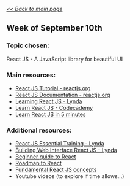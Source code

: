 _[<< Back to main page](indexx)_

## Week of September 10th

### Topic chosen:
React JS - A JavaScript library for beautiful UI

### Main resources:
- [React JS Tutorial - reactjs.org](https://reactjs.org/tutorial/tutorial.html)
- [React JS Documentation - reactjs.org](https://reactjs.org/docs/hello-world.html)
- [Learning React JS - Lynda](https://www.lynda.com/React-js-tutorials/Learning-React-js/645064-2.html?org=langara.ca)
- [Learn React JS - Codecademy](https://www.codecademy.com/learn/react-101)
- [Learn React JS in 5 minutes](https://medium.freecodecamp.org/learn-react-js-in-5-minutes-526472d292f4)

### Additional resources:
- [React JS Essential Training - Lynda](https://www.lynda.com/React-js-tutorials/React-js-Essential-Training/496905-2.html?org=langara.ca)
- [Building Web Interface React JS - Lynda](https://www.lynda.com/React-js-tutorials/Building-Web-Interface-React-js/495271-2.html?org=langara.ca)
- [Beginner guide to React](https://egghead.io/courses/the-beginner-s-guide-to-react)
- [Roadmap to React](https://medium.freecodecamp.org/learning-react-roadmap-from-scratch-to-advanced-bff7735531b6)
- [Fundamental React JS concepts](https://medium.freecodecamp.org/all-the-fundamental-react-js-concepts-jammed-into-this-single-medium-article-c83f9b53eac2)
- Youtube videos (to explore if time allows...)
